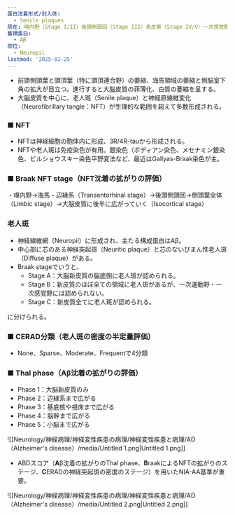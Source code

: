 ```yaml
---
蛋白沈着形式/封入体:
  - Senile plaques
局在: 嗅内野（Stage I/II）後頭側頭回（Stage III）島皮質（Stage IV/V）一次視覚野，運動野（Stage VI）
蓄積蛋白:
  - Aβ
部位:
  - Neuropil
lastmod: '2025-02-25'
---
```

- 前頭側頭葉と頭頂葉（特に頭頂連合野）の萎縮、海馬領域の萎縮と側脳室下角の拡大が目立つ。進行すると大脳皮質の菲薄化、白質の萎縮を呈する。
- 大脳皮質を中心に、老人斑（Senile plaque）と神経原線維変化（Neurofibrillary tangle：NFT）が生理的な範囲を超えて多数形成される。

  

### ■ NFT

- NFTは神経細胞の胞体内に形成、3R/4R-tauから形成される。
- NFTや老人斑は免疫染色が有用。銀染色（ボディアン染色、メセナミン銀染色、ビルショウスキー染色平野変法など、最近はGallyas-Braak染色が主。

  

### ■ Braak NFT stage（NFT沈着の拡がりの評価）

・嗅内野→海馬・辺縁系（Transentorhinal stage）→後頭側頭回→側頭葉全体（Limbic stage）→大脳皮質に後半に広がっていく（Isocortical stage）


  

### 老人斑

- 神経線維網（Neuropil）に形成され、主たる構成蛋白はAβ。
- 中心部に芯のある神経突起斑（Neuritic plaque）と芯のないびまん性老人斑（Diffuse plaque）がある。
- Braak stageでいうと、
    - Stage A：大脳新皮質の脳底側に老人斑が認められる。
    - Stage B：新皮質のほぼ全ての領域に老人斑があるが、一次運動野・一次感覚野には認められない。
    - Stage C：新皮質全てに老人斑が認められる。

に分けられる。

### ■ CERAD分類（老人斑の密度の半定量評価）

- None、Sparse、Moderate、Frequentで4分類

  

### ■ Thal phase（Aβ沈着の拡がりの評価）

- Phase 1：大脳新皮質のみ
- Phase 2：辺縁系まで広がる
- Phase 3：基底核や視床まで広がる
- Phase 4：脳幹まで広がる
- Phase 5：小脳まで広がる

![[Neurology/神経病理/神経変性疾患の病理/神経変性疾患と病理/AD（Alzheimer's disease）/media/Untitled 1.png|Untitled 1.png]]

  

- ABDスコア（**A**β沈着の拡がりのThal phase、**B**raakによるNFTの拡がりのステージ、**C**ERADの神経突起斑の密度のステージ）を用いたNIA-AA基準が重要。

![[Neurology/神経病理/神経変性疾患の病理/神経変性疾患と病理/AD（Alzheimer's disease）/media/Untitled 2.png|Untitled 2.png]]

